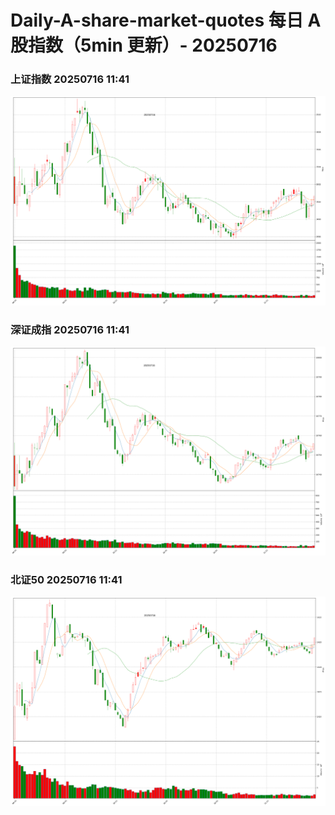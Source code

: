 
# Daily-A-share-market-quotes 每日 A 股指数（5min 更新）- 20250716

### 上证指数 20250716 11:41
![](./fig/2025/7/20250716-sh000001.png)

### 深证成指 20250716 11:41
![](./fig/2025/7/20250716-sz399001.png)

### 北证50 20250716 11:41
![](./fig/2025/7/20250716-bj899050.png)
